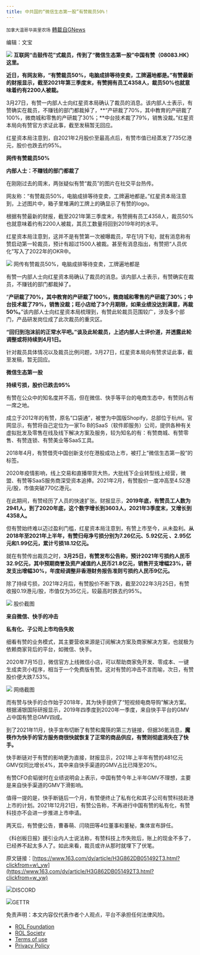 ```yaml
---
title: 中共国的“微信生态第一股”有赞裁员50%！
---
```

`加拿大温哥华英里农场` [轉載自GNews](https://gnews.org/zh-hans/2241386/)

编辑：文宝


![](https://nimg.ws.126.net/?url=http%3A%2F%2Fdingyue.ws.126.net%2F2022%2F0327%2F9052123cj00r9ejvb003lc000pg00ijg.jpg&amp;thumbnail=660x2147483647&amp;quality=80&amp;type=jpg)
**互联网“击鼓传花”式裁员，传到了“微信生态第一股”中国有赞（08083.HK）这里。**

**近日，有网友称，“有赞裁员50%，电脑成排等待变卖，工牌遍地都是。”有赞最新的财报显示，截至2021年第三季度末，有赞拥有员工4358人，裁员50%也就意味着约有2200人被裁。**

3月27日，有赞一内部人士向红星资本局确认了裁员的消息。该内部人士表示，有赞确实在裁员，不赚钱的部门都裁掉了，**“产研裁了70%，其中教育的产研裁了100%，微商城和零售的产研裁了30%；**中台技术裁了79%，销售没裁。”红星资本局向有赞官方求证此事，截至发稿暂无回应。

红星资本局注意到，自2021年2月股价至最高点后，有赞市值已经蒸发了735亿港元，股价也跌去约95%。

**网传有赞裁员50%**

**内部人士：不赚钱的部门都裁了**

在刚刚过去的周末，两张疑似有赞“裁员”的图片在社交平台热传。

网友称：“有赞裁员50%，电脑成排等待变卖，工牌遍地都是。”红星资本局注意到，上述图片中，箱子里堆满的工牌上的确显示了有赞的logo。

根据有赞最新的财报，截至2021年第三季度末，有赞拥有员工4358人，裁员50%也就意味着约有2200人被裁，其员工数量将回到2019年时的水平。

红星资本局注意到，这并不是有赞第一次被曝裁员，早在1月下旬，就有消息称有赞启动第一轮裁员，预计有超过1500人被裁。甚至有消息指出，有赞把“人员优化”写入了2022年的OKR中。

![](https://nimg.ws.126.net/?url=http%3A%2F%2Fdingyue.ws.126.net%2F2022%2F0327%2F184fb401j00r9ejvc001mc000io009bg.jpg&amp;thumbnail=660x2147483647&amp;quality=80&amp;type=jpg)
网传有赞裁员50%，电脑成排等待变卖，工牌遍地都是

有赞一内部人士向红星资本局确认了裁员的消息。该内部人士表示，有赞确实在裁员，不赚钱的部门都裁掉了。

“**产研裁了70%，其中教育的产研裁了100%，微商城和零售的产研裁了30%；中台技术裁了79%，销售没裁；旺小店给了3个月期限，如果业绩没达到满意，再裁50%。**”该内部人士向红星资本局梳理到，有赞此轮裁员范围较广，涉及多个部门，产品研发岗位成了此次裁员的重灾区。

**“回归到泡沫前的正常水平吧。”谈及此轮裁员，上述内部人士评价道，并透露此轮调整或将持续到4月1日。**

针对裁员具体情况以及裁员比例问题，3月27日，红星资本局向有赞求证此事，截至发稿，暂无回应。

**微信生态第一股**

**持续亏损，股价已跌去95%**

有赞在公众中的知名度并不高，但在微信、快手等平台的电商生态中，有赞则占有一席之地。

成立于2012年的有赞，原名“口袋通”，被誉为中国版Shopify，总部位于杭州。官网显示，有赞将自己定位为一家To B的SaaS（软件即服务）公司，提供各种有关虚拟批发及零售在线及线下解决方案及服务，较为知名的有：有赞商城、有赞零售、有赞连锁、有赞美业等SaaS工具。

2018年4月，有赞借壳中国创新支付在港股成功上市，被打上“微信生态第一股”的标签。

2020年疫情影响，线上交易和直播带货大热，大批线下企业转型线上经营，微盟、有赞等SaaS服务商深受资本追捧。2021年2月，有赞股价一度冲高至4.52港元/股，市值突破770亿港元。

在此期间，有赞经历了人员的快速扩张。财报显示，**2019年底，有赞员工人数为2941人，到了2020年底，这个数字增长到3603人，2021年3季度末，又增长到4358人。**

但有赞始终难以迈过盈利门槛，红星资本局注意到，有赞上市至今，从未盈利。**从2018年至2021年上半年，有赞归母净亏损分别为7.26亿元、5.92亿元 、2.95亿元和1.99亿元，累计亏损18.12亿元。**

就在有赞传出裁员之时，**3月25日，有赞发布公告称，预计2021年亏损约人民币32.9亿元，其中预期商誉及资产减值约人民币21.8亿元，销售开支增幅23%，研发支出增幅30%，年度经调整非香港财务报告准则亏损约人民币9亿元。**

除了持续亏损，2021年2月后，有赞股价不断下跌，截至2022年3月25日，有赞收报0.19港元/股，市值仅为35亿元，较最高时跌去约95%。

![](https://nimg.ws.126.net/?url=http%3A%2F%2Fdingyue.ws.126.net%2F2022%2F0327%2F4e999cdaj00r9ejvd0013c000ed008tg.jpg&amp;thumbnail=660x2147483647&amp;quality=80&amp;type=jpg)
股价截图

**来自微信、快手的冲击**

**私有化、子公司上市均告失败**

细看有赞的业务模式，其主要营收来源是订阅解决方案及商家解决方案，也就极为依赖商家背后的平台，如微信、快手。

2020年7月15日，微信官方上线微信小店，可以帮助商家免开发、零成本、一键生成卖货小程序，相当于一个免费版有赞。这对有赞的冲击不言而喻，次日，有赞股价便大跌7.53%。

![](https://nimg.ws.126.net/?url=http%3A%2F%2Fdingyue.ws.126.net%2F2022%2F0327%2Fc3a86302j00r9ejvf002kc0010h00akg.jpg&amp;thumbnail=660x2147483647&amp;quality=80&amp;type=jpg)
网络截图

而有赞与快手的合作始于2018年，其为快手提供了“短视频电商导购”解决方案。根据浦银国际研报显示，2019年四季度到2020年一季度，来自快手平台的GMV占中国有赞总GMV四成。

到了2021年11月，快手宣布切断了有赞和魔筷的第三方链接，但据36氪消息，**魔筷作为快手的官方服务商很快就恢复了正常的商品供应，有赞则彻底消失在了快手。**

快手断链对于有赞的影响更为直接，财报显示，2021年上半年有赞的481亿元GMV仅同比增长4%，其中来自快手渠道的GMV占比已降至20%。

有赞CFO俞韬彼时在业绩说明会上表示，中国有赞今年上半年GMV不理想，主要是来自快手渠道的GMV下滑影响。

值得一提的是，快手断链后一个月，有赞便终止了私有化和其子公司有赞科技赴港上市的计划。2021年12月21日，有赞公告称，不再进行中国有赞的私有化，有赞科技亦不会进一步推进上市申请。

两天后，有赞便公告，曹春萌、闫晓田等4位董事和董秘，集体宣布辞任。

《科创板日报》援引业内人士说法称，有赞科技上市失败后，账上的现金不多了，已经养不起太多人了。如此来看，裁员或许从那时就埋下了伏笔。



原文链接：[https://www.163.com/dy/article/H3G862DB051492T3.html?clickfrom=w\_yw](https://www.163.com/dy/article/H3G862DB051492T3.html?clickfrom=w_yw)

![](https://assets.gnews.org/wp-content/uploads/2022/03/Discord-QR-30.png)DISCORD

![](https://assets.gnews.org/wp-content/uploads/2022/03/gettr-29.png)GETTR

 

免责声明：本文内容仅代表作者个人观点，平台不承担任何法律风险。

- [ROL Foundation](https://rolfoundation.org/)
- [ROL Society](https://rolsociety.org/)
- [Terms of use](https://gnews.org/terms-of-use-3/)
- [Privacy Policy](https://gnews.org/privacy-policy/)
